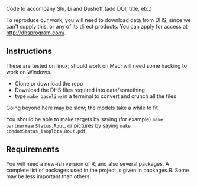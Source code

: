 Code to accompany Shi, Li and Dushoff (add DOI, title, etc.)

To reproduce our work, you will need to download data from DHS, since we can't supply this, or any of its direct products. You can apply for access at http://dhsprogram.com/.

## Instructions 

These are tested on linux; should work on Mac; will need some hacking to work on Windows.

* Clone or download the repo
* Download the DHS files required into data/something
* type `make baseline` in a terminal to convert and crunch all the files

Going beyond here may be slow; the models take a while to fit.

You should be able to make targets by saying (for example) `make partnerYearStatus.Rout`, or pictures by saying `make condomStatus_isoplots.Rout.pdf`

## Requirements

You will need a new-ish version of R, and also several packages. A complete list of packages used in the project is given in packages.R. Some may be less important than others.
